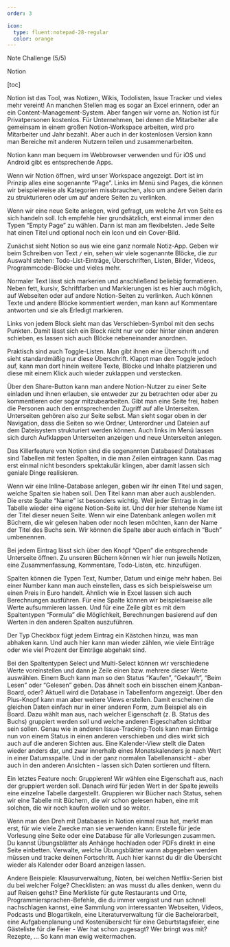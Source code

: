 ```yaml
---
order: 3

icon:
  type: fluent:notepad-28-regular
  color: orange
---
```


Note Challenge (5/5)

Notion

[toc]

Notion ist das Tool, was Notizen, Wikis, Todolisten, Issue Tracker und vieles mehr vereint! An manchen Stellen mag es sogar an Excel erinnern, oder an ein Content-Management-System. Aber fangen wir vorne an. Notion ist für Privatpersonen kostenlos. Für Unternehmen, bei denen die Mitarbeiter alle gemeinsam in einem großen Notion-Workspace arbeiten, wird pro Mitarbeiter und Jahr bezahlt. Aber auch in der kostenlosen Version kann man Bereiche mit anderen Nutzern teilen und zusammenarbeiten.

Notion kann man bequem im Webbrowser verwenden und für iOS und Android gibt es entsprechende Apps.

Wenn wir Notion öffnen, wird unser Workspace angezeigt. Dort ist im Prinzip alles eine sogenannte “Page”. Links im Menü sind Pages, die können wir beispielweise als Kategorien missbrauchen, also um andere Seiten darin zu strukturieren oder um auf andere Seiten zu verlinken.

Wenn wir eine neue Seite anlegen, wird gefragt, um welche Art von Seite es sich handeln soll. Ich empfehle hier grundsätzlich, erst einmal immer den Typen “Empty Page” zu wählen. Dann ist man am flexibelsten. Jede Seite hat einen Titel und optional noch ein Icon und ein Cover-Bild.

Zunächst sieht Notion so aus wie eine ganz normale Notiz-App. Geben wir beim Schreiben von Text `/` ein, sehen wir viele sogenannte Blöcke, die zur Auswahl stehen: Todo-List-Einträge, Überschriften, Listen, Bilder, Videos, Programmcode-Blöcke und vieles mehr.

Normaler Text lässt sich markerien und anschließend beliebig formatieren. Neben fett, kursiv, Schriftfarben und Markierungen ist es hier auch möglich, auf Webseiten oder auf andere Notion-Seiten zu verlinken. Auch können Texte und andere Blöcke kommentiert werden, man kann auf Kommentare antworten und sie als Erledigt markieren.

Links von jedem Block sieht man das Verschieben-Symbol mit den sechs Punkten. Damit lässt sich ein Block nicht nur vor oder hinter einen anderen schieben, es lassen sich auch Blöcke nebeneinander anordnen.

Praktisch sind auch Toggle-Listen. Man gibt ihnen eine Überschrift und sieht standardmäßig nur diese Überschrift. Klappt man den Toggle jedoch auf, kann man dort hinein weitere Texte, Blöcke und Inhalte platzieren und diese mit einem Klick auch wieder zuklappen und verstecken. 

Über den Share-Button kann man andere Notion-Nutzer zu einer Seite einladen und ihnen erlauben, sie entweder zur zu betrachten oder aber zu kommentieren oder sogar mitzubearbeiten. Gibt man eine Seite frei, haben die Personen auch den entsprechenden Zugriff auf alle Unterseiten. Unterseiten gehören also zur Seite selbst. Man sieht sogar oben in der Navigation, dass die Seiten so wie Ordner, Unterordner und Dateien auf dem Dateisystem strukturiert werden können. Auch links im Menü lassen sich durch Aufklappen Unterseiten anzeigen und neue Unterseiten anlegen.

Das Killerfeature von Notion sind die sogenannten Databases! Databases sind Tabellen mit festen Spalten, in die man Zeilen eintragen kann. Das mag erst einmal nicht besonders spektakulär klingen, aber damit lassen sich geniale Dinge realisieren. 

Wenn wir eine Inline-Database anlegen, geben wir ihr einen Titel und sagen, welche Spalten sie haben soll. Den Titel kann man aber auch ausblenden. Die erste Spalte “Name” ist besonders wichtig. Weil jeder Eintrag in der Tabelle wieder eine eigene Notion-Seite ist. Und der hier stehende Name ist der Titel dieser neuen Seite. Wenn wir eine Datenbank anlegen wollen mit Büchern, die wir gelesen haben oder noch lesen möchten, kann der Name der Titel des Buchs sein. Wir können die Spalte aber auch einfach in “Buch” umbenennen.

Bei jedem Eintrag lässt sich über den Knopf “Open” die entsprechende Unterseite öffnen. Zu unseren Büchern können wir hier nun jeweils Notizen, eine Zusammenfassung, Kommentare, Todo-Listen, etc. hinzufügen.  

Spalten können die Typen Text, Number, Datum und einige mehr haben. Bei einer Number kann man auch einstellen, dass es sich beispielsweise um einen Preis in Euro handelt. Ähnlich wie in Excel lassen sich auch Berechnungen ausführen. Für eine Spalte können wir beispielsweise alle Werte aufsummieren lassen. Und für eine Zeile gibt es mit dem Spaltentypen “Formula” die Möglichkeit, Berechnungen basierend auf den Werten in den anderen Spalten auszuführen. 

Der Typ Checkbox fügt jedem Eintrag ein Kästchen hinzu, was man abhaken kann. Und auch hier kann man wieder zählen, wie viele Einträge oder wie viel Prozent der Einträge abgehakt sind.

Bei den Spaltentypen Select und Multi-Select können wir verschiedene Werte voreinstellen und dann je Zeile einen bzw. mehrere dieser Werte auswählen. Einem Buch kann man so den Status “Kaufen”, “Gekauft”, “Beim Lesen” oder “Gelesen” geben. Das ähnelt soch ein bisschen einem Kanban-Board, oder? Aktuell wird die Database in Tabellenform angezeigt. Über den Plus-Knopf kann man aber weitere Views erstellen. Damit erscheinen die gleichen Daten einfach nur in einer anderen Form, zum Beispiel als ein Board. Dazu wählt man aus, nach welcher Eigenschaft (z. B. Status des Buchs) gruppiert werden soll und welche anderen Eigeschaften sichtbar sein sollen. Genau wie in anderen Issue-Tracking-Tools kann man Einträge nun von einem Status in einen anderen verschieben und dies wirkt sich auch auf die anderen Sichten aus. Eine Kalender-View stellt die Daten wieder anders dar, und zwar innerhalb eines Monatskalenders je nach Wert in einer Datumsspalte. Und in der ganz normalen Tabellenansicht - aber auch in den anderen Ansichten - lassen sich Daten sortieren und filtern.

Ein letztes Feature noch: Gruppieren! Wir wählen eine Eigenschaft aus, nach der gruppiert werden soll. Danach wird für jeden Wert in der Spalte jeweils eine einzelne Tabelle dargestellt. Gruppieren wir Bücher nach Status, sehen wir eine Tabelle mit Büchern, die wir schon gelesen haben, eine mit solchen, die wir noch kaufen wollen und so weiter.

Wenn man den Dreh mit Databases in Notion einmal raus hat, merkt man erst, für wie viele Zwecke man sie verwenden kann: Erstelle für jede Vorlesung eine Seite oder eine Database für alle Vorlesungen zusammen. Du kannst Übungsblätter als Anhänge hochladen oder PDFs direkt in eine Seite einbetten. Verwalte, welche Übungsblätter wann abgegeben werden müssen und tracke deinen Fortschritt. Auch hier kannst du dir die Übersicht wieder als Kalender oder Board anzeigen lassen. 

Andere Beispiele: Klausurverwaltung, Noten, bei welchen Netflix-Serien bist du bei welcher Folge? Checklisten: an was musst du alles denken, wenn du auf Reisen gehst? Eine Merkliste für gute Restaurants und Orte, Programmiersprachen-Befehle, die du immer vergisst und nun schnell nachschlagen kannst, eine Sammlung von interessanten Webseiten, Videos, Podcasts und Blogartikeln, eine Literaturverwaltung für die Bachelorarbeit, eine Aufgabenplanung und Kostenübersicht für eine Geburtstagsfeier, eine Gästeliste für die Feier - Wer hat schon zugesagt? Wer bringt was mit? Rezepte, ... So kann man ewig weitermachen.